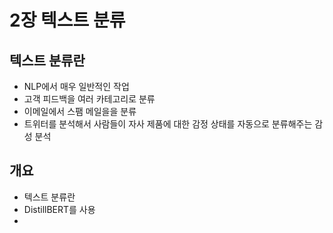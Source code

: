 # 2장 텍스트 분류

## 텍스트 분류란

* NLP에서 매우 일반적인 작업
* 고객 피드백을 여러 카테고리로 분류
* 이메일에서 스팸 메일을을 분류
* 트위터를 분석해서 사람들이 자사 제품에 대한 감정 상태를 자동으로 분류해주는 감성 분석



## 개요

* 텍스트 분류란
* DistillBERT를 사용
* 
